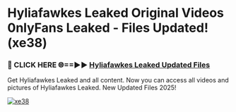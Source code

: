 # Hyliafawkes Leaked Original Videos 0nlyFans Leaked - Files Updated! (xe38)

<h3>🔴 CLICK HERE 🌐==►► <a href="https://tinyurl.com/2m67pmp6" rel="nofollow">Hyliafawkes Leaked Updated Files</a></h3>

Get Hyliafawkes Leaked and all content. Now you can access all videos and pictures of Hyliafawkes Leaked. New Updated Files 2025!

[![xe38](https://i.imgur.com/H4QAA4z.gif)](https://tinyurl.com/2m67pmp6)